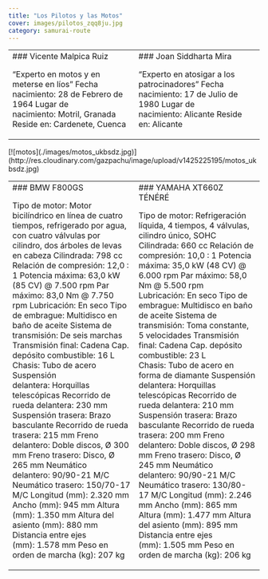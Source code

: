 ```yaml
---
title: "Los Pilotos y las Motos"
cover: images/pilotos_zqq8ju.jpg
category: samurai-route
---
```


<table border="0"><tbody><tr><td>### Vicente Malpica Ruiz

“Experto en motos y en meterse en líos”
 Fecha nacimiento: 28 de Febrero de 1964
 Lugar de nacimiento: Motril, Granada
 Reside en: Cardenete, Cuenca

</td><td>### Joan Siddharta Mira

“Experto en atosigar a los patrocinadores”
 Fecha nacimiento: 17 de Julio de 1980
 Lugar de nacimiento: Alicante
 Reside en: Alicante

</td></tr></tbody></table>[![motos](./images/motos_ukbsdz.jpg)](http://res.cloudinary.com/gazpachu/image/upload/v1425225195/motos_ukbsdz.jpg)<table border="0" cellpadding="8"><tbody><tr><td>### BMW F800GS

Tipo de motor: Motor bicilíndrico en línea de cuatro tiempos,
 refrigerado por agua, con cuatro válvulas por cilindro,
 dos árboles de levas en cabeza
 Cilindrada: 798 cc
 Relación de compresión: 12,0 : 1
 Potencia máxima: 63,0 kW (85 CV) @ 7.500 rpm
 Par máximo: 83,0 Nm @ 7.750 rpm
 Lubricación: En seco
 Tipo de embrague: Multidisco en baño de aceite
 Sistema de transmisión: De seis marchas
 Transmisión final: Cadena
 Cap. depósito combustible: 16 L
 Chasis: Tubo de acero
 Suspensión delantera: Horquillas telescópicas
 Recorrido de rueda delantera: 230 mm
 Suspensión trasera: Brazo basculante
 Recorrido de rueda trasera: 215 mm
 Freno delantero: Doble discos, Ø 300 mm
 Freno trasero: Disco, Ø 265 mm
 Neumático delantero: 90/90-21 M/C
 Neumático trasero: 150/70-17 M/C
 Longitud (mm): 2.320 mm
 Ancho (mm): 945 mm
 Altura (mm): 1.350 mm
 Altura del asiento (mm): 880 mm
 Distancia entre ejes (mm): 1.578 mm
 Peso en orden de marcha (kg): 207 kg

</td><td>### YAMAHA XT660Z TÉNÉRÉ

Tipo de motor: Refrigeración líquida, 4 tiempos, 4 válvulas,
 cilindro único, SOHC
 Cilindrada: 660 cc
 Relación de compresión: 10,0 : 1
 Potencia máxima: 35,0 kW (48 CV) @ 6.000 rpm
 Par máximo: 58,0 Nm @ 5.500 rpm
 Lubricación: En seco
 Tipo de embrague: Multidisco en baño de aceite
 Sistema de transmisión: Toma constante, 5 velocidades
 Transmisión final: Cadena
 Cap. depósito combustible: 23 L
 Chasis: Tubo de acero en forma de diamante
 Suspensión delantera: Horquillas telescópicas
 Recorrido de rueda delantera: 210 mm
 Suspensión trasera: Brazo basculante
 Recorrido de rueda trasera: 200 mm
 Freno delantero: Doble discos, Ø 298 mm
 Freno trasero: Disco, Ø 245 mm
 Neumático delantero: 90/90-21 M/C
 Neumático trasero: 130/80-17 M/C
 Longitud (mm): 2.246 mm
 Ancho (mm): 865 mm
 Altura (mm): 1.477 mm
 Altura del asiento (mm): 895 mm
 Distancia entre ejes (mm): 1.505 mm
 Peso en orden de marcha (kg): 206 kg

</td></tr></tbody></table>
